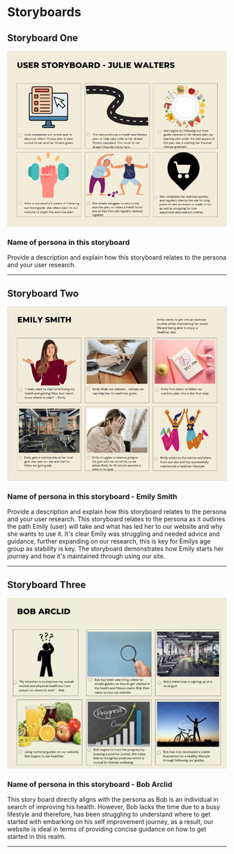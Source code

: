 # Storyboards

## Storyboard One

<img src="sp2-media/JulieStoryboard-IC.png" alt="Storyboard One" width="1000">

### Name of persona in this storyboard
Provide a description and explain how this storyboard relates to the persona and your user research.

---

## Storyboard Two

<img src="sp2-media/Storyboard-NB.png" alt="Storyboard Two" width="1000">

### Name of persona in this storyboard - Emily Smith
Provide a description and explain how this storyboard relates to the persona and your user research.
This storyboard relates to the persona as it outlines the path Emily (user) will take and what has led her to our website and why she wants to use it. It's clear Emily was struggling and needed advice and guidance, further expanding on our research, this is key for Emilys age group as stability is key. The storyboard demonstrates how Emily starts her journey and how it's maintained through using our site. 

---

## Storyboard Three

<img src="sp2-media/Liam Story Board.jpg" alt="Storyboard Two" width="1000">

### Name of persona in this storyboard - Bob Arclid

This story board directly aligns with the persona as Bob is an individual in search of improving his health. However, Bob lacks the time due to a busy lifestyle and therefore, has been struggling to understand where to get started with embarking on his self improvement journey, as a result, our website is ideal in terms of providing concise guidance on how to get started in this realm. 

---

